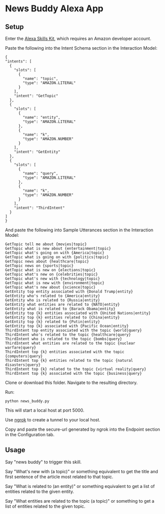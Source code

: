 # News Buddy Alexa App

## Setup

Enter the [Alexa Skills Kit](https://developer.amazon.com/edw/home.html#/skills "Amazon's Alexa Skills Kit"), which requires an Amazon developer account.

Paste the following into the Intent Schema section in the Interaction Model:
    
  ```
  {
  "intents": [
    {
      "slots": [
        {
          "name": "topic",
          "type": "AMAZON.LITERAL"
        }
      ],
      "intent": "GetTopic"
    },
    {
      "slots": [
        {
          "name": "entity",
          "type": "AMAZON.LITERAL"
        },
        {
          "name": "k",
          "type": "AMAZON.NUMBER"
        }
      ],
      "intent": "GetEntity"
    },
    {
      "slots": [
        {
          "name": "query",
          "type": "AMAZON.LITERAL"
        },
        {
          "name": "k",
          "type": "AMAZON.NUMBER"
        }
      ],
      "intent": "ThirdIntent"
    }
  ]
} 
  ```
  
  And paste the following into Sample Utterances section in the Interaction Model:
  ```
  GetTopic tell me about {movies|topic}
  GetTopic what is new about {entertainment|topic}
  GetTopic what's going on with {America|topic}
  GetTopic what is going on with {politics|topic}
  GetTopic news about {healthcare|topic}
  GetTopic news on {sports|topic}
  GetTopic what is new on {elections|topic}
  GetTopic what's new on {celebrities|topic}
  GetTopic what's new with {technology|topic}
  GetTopic what is new with {environment|topic}
  GetTopic what's new about {science|topic}
  GetEntity top entity associated with {Donald Trump|entity}
  GetEntity who's related to {America|entity}
  GetEntity who is related to {Russia|entity}
  GetEntity what entities are related to {NATO|entity}
  GetEntity what is related to {Barack Obama|entity}
  GetEntity top {k} entities associated with {United Nations|entity}
  GetEntity top {k} entities related to {China|entity}
  GetEntity top {k} related to {Putin|entity}
  GetEntity top {k} associated with {Pacific Ocean|entity}
  ThirdIntent top entity associated with the topic {world|query}
  ThirdIntent who's related to the topic {healthcare|query}
  ThirdIntent who is related to the topic {bombs|query}
  ThirdIntent what entities are related to the topic {nuclear warfare|query}
  ThirdIntent top {k} entities associated with the topic {computers|query}
  ThirdIntent top {k} entities related to the topic {natural disasters|query}
  ThirdIntent top {k} related to the topic {virtual reality|query}
  ThirdIntent top {k} associated with the topic {business|query}
  ```
  
  Clone or download this folder. Navigate to the resulting directory.
  
  Run:
  ```
  python news_buddy.py
  ```
  
  This will start a local host at port 5000.
  
  Use [ngrok](https://ngrok.com/ "ngrok information and download page") to create a tunnel to your local host.
  
  Copy and paste the secure-url generated by ngrok into the Endpoint section in the Configuration tab.

  
## Usage

Say "news buddy" to trigger this skill.

Say "What's new with (a topic)" or something equivalent to get the title and first sentence of the article most related to that topic.

Say "What is related to (an entity)" or something equivalent to get a list of entities related to the given entity.

Say "What entities are related to the topic (a topic)" or something to get a list of entities related to the given topic.
